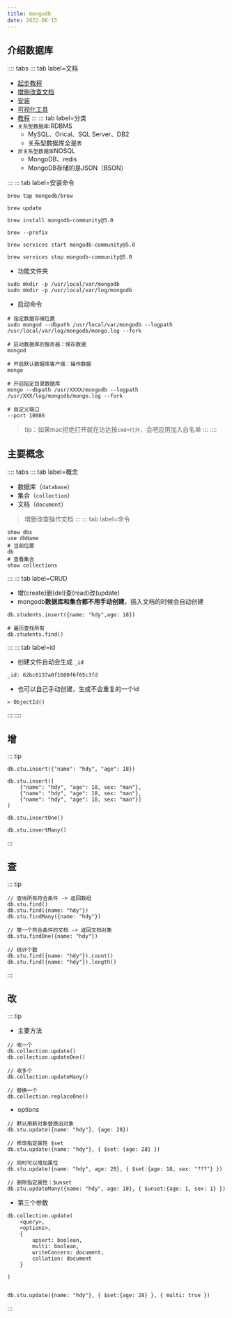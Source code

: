 ```yaml
---
title: mongodb
date: 2022-06-15
---
```

## 介绍数据库
:::: tabs
::: tab label=文档
* [起步教程](https://www.mongodb.com/docs/guides/)
* [增删改查文档](https://www.mongodb.com/docs/manual/crud/)
* [安装](https://www.mongodb.com/docs/manual/tutorial/install-mongodb-on-os-x/#std-label-install)
* [可视化工具](https://www.mongodb.com/try/download/compass)
* [教程](https://www.bilibili.com/video/BV15k4y1m7BF?p=5&spm_id_from=pageDriver&vd_source=d76df0f3dd1e3afd6121a11edec4a28f)
:::
::: tab label=分类
* `关系型数据库`:RDBMS
    * MySQL、Orical、SQL Server、DB2
    * 关系型数据库全是`表`
* `非关系型数据库`NOSQL
    * MongoDB、redis
    * MongoDB存储的是JSON（BSON）

:::
::: tab label=安装命令
```
brew tap mongodb/brew

brew update

brew install mongodb-community@5.0

brew --prefix

brew services start mongodb-community@5.0

brew services stop mongodb-community@5.0

```
* 功能文件夹
```shell
sudo mkdir -p /usr/local/var/mongodb
sudo mkdir -p /usr/local/var/log/mongodb
```
* 启动命令
```shell
# 指定数据存储位置
sudo mongod --dbpath /usr/local/var/mongodb --logpath /usr/local/var/log/mongodb/mongo.log --fork

# 启动数据库的服务器：保存数据
mongod

# 开启默认数据库客户端：操作数据
mongo

# 开启指定目录数据库
mongo --dbpath /usr/XXXX/mongodb --logpath /usr/XXX/log/mongodb/mongo.log --fork

# 自定义端口
--port 10086
```
>tip：如果mac拒绝打开就在访达按`cmd+打开`，会吧应用加入白名单
:::
::::
## 主要概念
:::: tabs
::: tab label=概念
* 数据库（`database`）
* 集合（`collection`）
* 文档（`document`）
>增删改查操作文档
:::
::: tab label=命令
```shell
show dbs
use dbName
# 当前位置
db
# 查看集合
show collections
```
:::
::: tab label=CRUD
* 增(create)删(del)查(read)改(update)
* mongodb**数据库和集合都不用手动创建**，插入文档的时候会自动创建
```shell
db.students.insert({name: "hdy",age: 18})

# 遍历查找所有
db.students.find()
```
:::
::: tab label=id
* 创建文件自动会生成 `_id`
```mongodb
_id: 62bc6137a0f1600f6f65c3fd
```
* 也可以自己手动创建，生成不会重复的一个Id
```
> ObjectId()
```
:::
::::
## 增
::: tip
```mongodb
db.stu.insert({"name": "hdy", "age": 18})

db.stu.insert([
    {"name": "hdy", "age": 18, sex: "man"},
    {"name": "hdy", "age": 18, sex: "man"},
    {"name": "hdy", "age": 18, sex: "man"}]
)

db.stu.insertOne()

db.stu.insertMany()
```
:::
## 查
::: tip
```mongodb
// 查询所有符合条件 -> 返回数组
db.stu.find()
db.stu.find({name: "hdy"})
db.stu.findMany({name: "hdy"})

// 第一个符合条件的文档 -> 返回文档对象
db.stu.findOne({name: "hdy"})

// 统计个数
db.stu.find({name: "hdy"}).count()
db.stu.find({name: "hdy"}).length()
```
:::
## 改
::: tip
* 主要方法
```mongodb
// 改一个
db.collection.update()
db.collection.updateOne()

// 改多个
db.collection.updateMany()

// 替换一个
db.collection.replaceOne()
```
* options
```mongodb
// 默认用新对象替换旧对象
db.stu.update({name: "hdy"}, {age: 28})

// 修改指定属性 $set
db.stu.update({name: "hdy"}, { $set: {age: 28} })

// 同时可以增加属性
db.stu.update({name: "hdy", age: 28}, { $set:{age: 18, sex: "???"} })

// 删除指定属性：$unset
db.stu.updateMany({name: "hdy", age: 18}, { $unset:{age: 1, sex: 1} })
```
* 第三个参数
```mongodb
db.collection.update(
    <query>,
    <options>,
    {
        upsert: boolean,
        multi: boolean,
        writeConcern: document,
        collation: document
    }

)


db.stu.update({name: "hdy"}, { $set:{age: 28} }, { multi: true })
```
:::